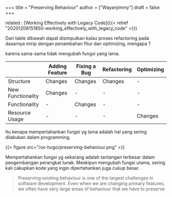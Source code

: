+++
title = "Preserving Behaviour"
author = ["Wayanjimmy"]
draft = false
+++

related
: [Working Effectively with Legacy Code]({{< relref "20201208151850-working_effectively_with_legacy_code" >}})

Dari table dibawah dapat disimpulkan kalau proses refactoring pada dasarnya mirip dengan penambahan fitur dan optimizing, mengapa ?

karena sama-sama tidak mengubah fungsi yang lama.

|                   | Adding Feature | Fixing a Bug | Refactoring | Optimizing |
|-------------------|----------------|--------------|-------------|------------|
| Structure         | Changes        | Changes      | Changes     | -          |
| New Functionality | Changes        | -            | -           | -          |
| Functionality     | -              | Changes      | -           | -          |
| Resource Usage    | -              | -            | -           | Changes    |

Itu kenapa mempertahankan fungsi yg lama adalah hal yang sering dilakukan dalam programming.

{{< figure src="/ox-hugo/preserving-behaviour.png" >}}

Mempertahankan fungsi yg sekarang adalah tantangan terbesar dalam pengembangan perangkat lunak. Meskipun mengubah fungsi utama, sering kali cakupkan kode yang ingin dipertahankan juga cukup besar.

> Preserving existing behaviour is one of the largest challenges in software development. Even when we are changing primary features, we often have very large areas of behaviour that we have to preserve
